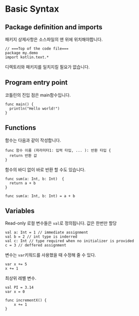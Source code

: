 Basic Syntax
==========
## Package definition and imports
패키지 상제사항은 소스파일의 맨 위에 위치해야합니다.

```
// ===Top of the code file===
package my.demo
import kotlin.text.*
```
디렉토리와 패키지를 일치지킬 필요가 없습니다. 

## Program entry point
코틀린의 진입 점은 main함수입니다.

```
func main() {
  println("Hello world!")
}
```

## Functions
함수는 다음과 같이 작성합니다.

```
func 함수 이름 (파라미터1: 입력 타입, ... ): 반환 타입 {
  return 반환 값
}
```
함수의 바디 없이 바로 반환 할 수도 있습니다.

```
func sum(a: Int, b: Int)  {
  return a + b
}
```

```
func sum(a: Int, b: Int) = a + b
```
## Variables
Read-only 로컬 변수들은 `val`로 정의됩니다. 값은 한번만 할당 

```
val a: Int = 1 // immediate assignment
val b = 2 // int type is inderred
val c: Int // type required when no initializer is provided
c = 3 // deffered assignment
```

변수는 `var`키워드를 사용했을 때 수정해 줄 수 있다.

```
var x += 5
x += 1
```

최상위 레벨 변수.

```
val PI = 3.14
var x = 0

func incrementX() {
	x += 1
}
```
